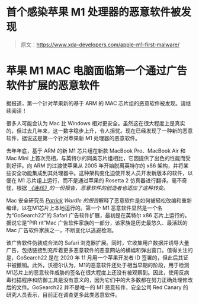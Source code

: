 # 首个感染苹果 M1 处理器的恶意软件被发现

> 原文：<https://www.xda-developers.com/apple-m1-first-malware/>

# 苹果 M1 MAC 电脑面临第一个通过广告软件扩展的恶意软件

据报道，第一个针对苹果新的基于 ARM 的 MAC 芯片组的恶意软件被发现。请继续阅读！

很多人可能会认为 Mac 比 Windows 相对更安全。虽然这在很大程度上是真实的，但过去几年来，这一数字稳步上升，令人担忧。现在已经发现了一种新的恶意软件，据说这是第一个针对苹果新 M1 处理器的恶意软件。

去年年底，基于 ARM 的新 M1 芯片组在新款 MacBook Pro、MacBook Air 和 Mac Mini 上首次亮相，与英特尔的同类芯片组相比，它因提供了出色的性能而受到好评。向 ARM 的过渡使苹果从 2005 年开始脱离英特尔的 x86 架构，并将某些安全功能集成到其处理器中。这种架构变化迫使开发人员开发新版本的软件，以便在 M1 芯片组上运行，而不是通过苹果的 Rosetta 2 仿真器进行翻译。毫不奇怪，根据 *[《连线》](https://www.wired.com/story/apple-m1-malware/)的一份报告，恶意软件的创造者也适应了这种转变。*

Mac 安全研究员 *[Patrick](https://objective-see.com/blog/blog_0x62.html) Wardle 的报告*解释了恶意软件是如何被轻松改编和重新编译，以在‌M1‌芯片上本地运行的。第一个 M1 恶意软件显然是一个名为“GoSearch22”的 Safari 广告软件扩展，最初是在英特尔 x86 芯片上运行的。据说它是“PIR rit”Mac 广告软件家族的一部分，该家族是历史最悠久、最活跃的 Mac 广告软件家族之一，不断变化以逃避检测。

该广告软件伪装成合法的 Safari 浏览器扩展。同时，它收集用户数据并诱导大量广告，包括链接到充斥着更多恶意软件的恶意网站的横幅和弹出窗口。值得关注的是，GoSearch22 是在 2020 年 11 月用一个苹果开发者 ID 签署的，但此后其证书被撤销。此外，沃德尔认为，‌M1‌的恶意软件还处于相当早期的阶段，用于检测‌M1‌芯片上的恶意软件威胁的签名在很大程度上还没有被观察到。因此，使用反病毒扫描程序和防御工具是没有意义的，因为它们中的大多数都在努力正确处理修改后的文件。GoSearch22 并不是唯一的 M1 恶意软件，安全公司 Red Canary 的研究人员表示，目前正在调查更多此类恶意软件。
